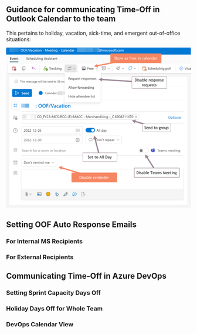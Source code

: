 ## Guidance for communicating Time-Off in Outlook Calendar to the team
This pertains to holiday, vacation, sick-time, and emergent out-of-office situations:


![Out of Facility: OOF](./images/OutOfFacilityComm.png)

## Setting OOF Auto Response Emails

### For Internal MS Recipients


### For External Recipients


## Communicating Time-Off in Azure DevOps

### Setting Sprint Capacity Days Off

### Holiday Days Off for Whole Team

### DevOps Calendar View

